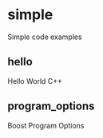 simple
======

Simple code examples

hello
----------------
Hello World C++

program_options
----------------
Boost Program Options

